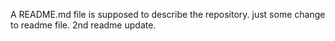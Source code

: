 A README.md file is supposed to describe the repository.
just some change to readme file.
2nd readme update.
